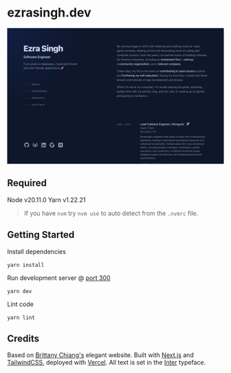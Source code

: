 # ezrasingh.dev

![Preview](public/previews/index.png)

## Required

Node v20.11.0
Yarn v1.22.21

> If you have `nvm` try `nvm use` to auto detect from the `.nvmrc` file.

## Getting Started

Install dependencies

```shell
yarn install
```

Run development server @ [port 300](http://localhost:3000/)

```shell
yarn dev
```

Lint code

```shell
yarn lint
```

## Credits

Based on [Brittany Chiang's](https://brittanychiang.com/)  elegant website. Built with [Next.js](https://nextjs.org/) and [TailwindCSS](https://tailwindcss.com/), deployed with [Vercel](https://vercel.com/). All text is set in the [Inter](https://rsms.me/inter/) typeface.